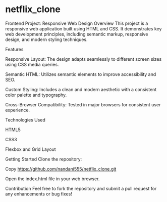 # netflix_clone
Frontend Project: Responsive Web Design
Overview
This project is a responsive web application built using HTML and CSS. It demonstrates key web development principles, including semantic markup, responsive design, and modern styling techniques.

Features

Responsive Layout: The design adapts seamlessly to different screen sizes using CSS media queries.

Semantic HTML: Utilizes semantic elements to improve accessibility and SEO.

Custom Styling: Includes a clean and modern aesthetic with a consistent color palette and typography.

Cross-Browser Compatibility: Tested in major browsers for consistent user experience.

Technologies Used

HTML5

CSS3

Flexbox and Grid Layout

Getting Started
Clone the repository:

Copy
https://github.com/nandani555/netflix_clone.git

Open the index.html file in your web browser.

Contribution
Feel free to fork the repository and submit a pull request for any enhancements or bug fixes!
